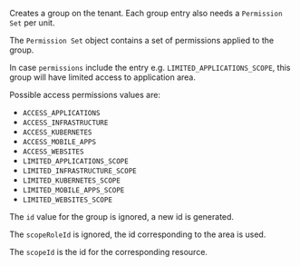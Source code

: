 Creates a group on the tenant. Each group entry also needs a `Permission Set` per unit.

The `Permission Set` object contains a set of permissions applied to the group.

In case `permissions` include the entry e.g. `LIMITED_APPLICATIONS_SCOPE`, this group will have limited access to application area.

Possible access permissions values are:

- `ACCESS_APPLICATIONS`
- `ACCESS_INFRASTRUCTURE`
- `ACCESS_KUBERNETES`
- `ACCESS_MOBILE_APPS`
- `ACCESS_WEBSITES`
- `LIMITED_APPLICATIONS_SCOPE`
- `LIMITED_INFRASTRUCTURE_SCOPE`
- `LIMITED_KUBERNETES_SCOPE`
- `LIMITED_MOBILE_APPS_SCOPE`
- `LIMITED_WEBSITES_SCOPE`

The `id` value for the group is ignored, a new id is generated.

The `scopeRoleId` is ignored, the id corresponding to the area is used.

The `scopeId` is the id for the corresponding resource.